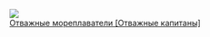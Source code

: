![](/books/adv_maritime/Редьярд%20Джозеф%20Киплинг/Отважные%20мореплаватели%20[Отважные%20капитаны].jpg)  
[Отважные мореплаватели [Отважные капитаны]](/books/adv_maritime/Редьярд%20Джозеф%20Киплинг/Отважные%20мореплаватели%20[Отважные%20капитаны])